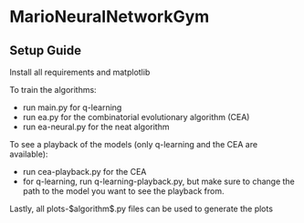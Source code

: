 # MarioNeuralNetworkGym

## Setup Guide

Install all requirements and matplotlib

To train the algorithms:
- run main.py for q-learning
- run ea.py for the combinatorial evolutionary algorithm (CEA)
- run ea-neural.py for the neat algorithm

To see a playback of the models (only q-learning and the CEA are available):
- run cea-playback.py for the CEA
- for q-learning, run q-learning-playback.py, but make sure to change the path to the model you want to see the playback from.

Lastly, all plots-\$algorithm\$.py files can be used to generate the plots

